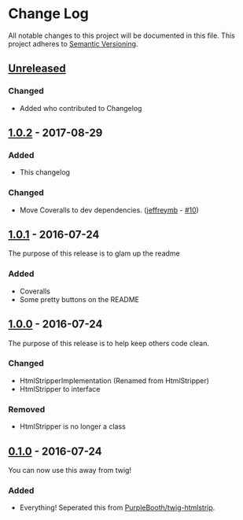 # Change Log

All notable changes to this project will be documented in this file.
This project adheres to [Semantic Versioning](http://semver.org/).

## [Unreleased]
### Changed

- Added who contributed to Changelog

## [1.0.2] - 2017-08-29
### Added

- This changelog

### Changed

- Move Coveralls to dev dependencies. ([jeffreymb](https://github.com/jeffreymb) - [#10](https://github.com/PurpleBooth/htmlstrip/pull/10))

## [1.0.1] - 2016-07-24

The purpose of this release is to glam up the readme

### Added

* Coveralls
* Some pretty buttons on the README

## [1.0.0] - 2016-07-24

The purpose of this release is to help keep others code clean.

### Changed

* HtmlStripperImplementation (Renamed from HtmlStripper)
* HtmlStripper to interface

### Removed

* HtmlStripper is no longer a class

## [0.1.0] - 2016-07-24

You can now use this away from twig!

### Added

* Everything! Seperated this from [PurpleBooth/twig-htmlstrip].

[Unreleased]: https://github.com/PurpleBooth/htmlstrip/compare/v1.0.2...HEAD
[1.0.2]: https://github.com/PurpleBooth/htmlstrip/compare/v1.0.1...v1.0.2
[1.0.1]: https://github.com/PurpleBooth/htmlstrip/compare/v1.0.0...v1.0.1
[1.0.0]: https://github.com/PurpleBooth/htmlstrip/compare/v0.1.0...v1.0.0
[0.1.0]: https://github.com/PurpleBooth/htmlstrip/commit/1f2f659973a2268d93c1bc3f63620e24dd19c00a
[PurpleBooth/twig-htmlstrip]: https://github.com/PurpleBooth/twig-htmlstrip
